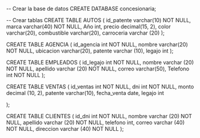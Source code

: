 -- Crear la base de datos
CREATE DATABASE concesionaria;

-- Crear tablas
CREATE TABLE AUTOS (
	id_patente varchar(10) NOT NULL,
    marca varchar(40) NOT NULL,
    Año int,
    precio decimal(15, 2),
    color varchar(20),
    combustible varchar(20),
    carroceria varchar (20)
);

CREATE TABLE AGENCIA (
	id_agencia int NOT NULL,
    nombre varchar(20) NOT NULL,
    ubicacion varchar(20),
    patente varchar (10),
    legajo int
);

CREATE TABLE EMPLEADOS (
	id_legajo int NOT NULL,
    nombre varchar (20) NOT NULL,
    apellido varchar (20) NOT NULL,
    correo varchar(50),
    Telefono int NOT NULL
);

CREATE TABLE VENTAS (
	id_ventas int NOT NULL,
    dni int NOT NULL,
    monto decimal (10, 2),
    patente varchar(10),
    fecha_venta date,
    legajo int
    
);

CREATE TABLE CLIENTES (
	id_dni int NOT NULL,
    nombre varchar (20) NOT NULL,
    apellido varchar (20) NOT NULL,
    telefono int,
    correo varchar (40) NOT NULL,
    direccion varchar (40) NOT NULL
);
    
